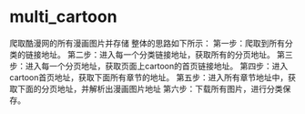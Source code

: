 # multi_cartoon
爬取酷漫网的所有漫画图片并存储
整体的思路如下所示：
  第一步：爬取到所有分类的链接地址。
  第二步：进入每一个分类链接地址，获取所有的分页地址。
  第三步：进入每一个分页地址，获取页面上cartoon的首页链接地址。
  第四步：进入cartoon首页地址，获取下面所有章节的地址。
  第五步：进入所有章节地址中，获取下面的分页地址，并解析出漫画图片地址
  第六步：下载所有图片，进行分类保存。
